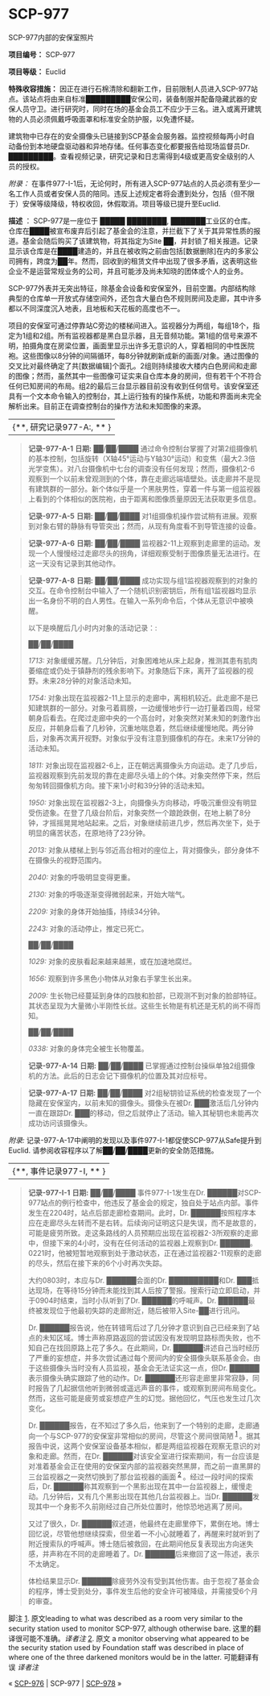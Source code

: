 # SCP-977
                        




SCP-977内部的安保室照片



**项目编号：** SCP-977

**项目等级：** Euclid

**特殊收容措施：** 因正在进行石棉清除和翻新工作，目前限制人员进入SCP-977站点。该站点将由来自标准█████████安保公司，装备制服并配备隐藏武器的安保人员守卫。进行研究时，同时在场的基金会员工不应少于三名。进入或离开建筑物的人员必须佩戴呼吸面罩和标准安全防护服，以免遭怀疑。

建筑物中已存在的安全摄像头已链接到SCP基金会服务器。监控视频每两小时自动备份到本地硬盘驱动器和异地存储。任何事态变化都要报告给现场监督员Dr. █████████。查看视频记录，研究记录和日志需得到4级或更高安全级别的人员的授权。

*附录：* 在事件977-I-1后，无论何时，所有进入SCP-977站点的人员必须有至少一名工作人员或者安保人员的陪同。违反上述规定者将会遭到处分，包括（但不限于）安保等级降级，特权收回，休假取消。项目等级已提升至Euclid.

**描述** ： SCP-977是一座位于 █████ ████████, ███████工业区的仓库。仓库在████被宣布废弃后引起了基金会的注意，并拦截下了关于其异常性质的报道。基金会随后购买了该建筑物，将其指定为Site ██，并封锁了相关报道。记录显示该仓库是在████建造的，并且在被收购之前由包括[数据删除]在内的多家公司拥有，跨度为██年。然而，回收到的租赁文件中出现了很多矛盾，这表明这些企业不是运营常规业务的公司，并且可能涉及尚未知晓的团体或个人的业务。

SCP-977外表并无突出特征，除基金会设备和安保室外，目前空置。内部结构除典型的仓库单一开放式存储空间外，还包含大量白色不规则房间及走廊，其中许多都以不同深度沉入地表，且地板和天花板的高度也不一。

项目的安保室可通过停靠站C旁边的楼梯间进入。监视器分为两组，每组18个，指定为1组和2组。所有监视器都是黑白显示器，且无音频功能。第1组的信号来源不明，拍摄角度在房梁位置，画面里显示出许多无意识的人，穿着相同的中性医院袍。这些图像以8分钟的间隔循环，每8分钟就刷新成新的画面/对象。通过图像的交叉比对最终确定了共[数据编辑]个面孔。2组则持续接收大楼内白色房间和走廊的图像；然而，虽然其中一些图像可证实来自仓库本身的房间，但有若干个不符合任何已知房间的布局。组2的最后三台显示器目前没有收到任何信号。该安保室还具有一个文本命令输入的控制台，其上运行独有的操作系统，功能和界面尚未完全解析出来。目前正在调查控制台的操作方法和未知图像的来源。

<table class='wiki-content-table'>
 <tr>
  <td colspan='1' rowspan='1'>{**, &#30740;&#31350;&#35760;&#24405;977-A:, ** }</td>
 </tr>
</table>

> **记录-977-A-1** 
**日期:**  ██/██/████
通过命令控制台掌握了对第2组摄像机的基本控制，包括旋转（X轴45°运动与Y轴30°运动）和变焦（最大2.3倍光学变焦）。对八台摄像机中七台的调查没有任何发现；然而，摄像机2-6观察到一个以前未曾观测到的个体，靠在走廊远端墙壁处。该走廊并不是现有建筑群的一部分。新个体似乎是一个黑肤男性，穿着一件与第一组监视器上看到的个体相似的医院袍，由于距离和图像质量原因无法获取更多信息。
> 


> **记录-977-A-5** 
**日期:**  ██/██/████
对1组摄像机操作尝试稍有进展。观察到对象右臂的静脉有导管突出；然而，从现有角度看不到导管连接的设备。
> 


> **记录-977-A-6** 
**日期:**  ██/██/████
监视器2-11上观察到走廊里的运动。发现一个人慢慢经过走廊尽头的拐角，详细观察受制于图像质量无法进行。在这一天没有记录到其他动作。
> 


> **记录-977-A-8** 
**日期:**  ██/██/████
成功实现与组1监视器观察到的对象的交互。在命令控制台中输入了一个随机识别密钥后，所有组1监视器均显示出一名身份不明的白人男性。在输入一系列命令后，个体从无意识中被唤醒。
> 
> 以下是唤醒后几小时内对象的活动记录：: 
> 
> 
> ██/██/████
> 
> *1713:*  对象缓缓苏醒。几分钟后，对象困难地从床上起身，推测其患有肌肉萎缩症或仍处于镇静剂的残余影响下。对象随后下床，离开了监视器的视野。未来28分钟的对象活动未知。
> 
> *1754:*  对象出现在监视器2-11上显示的走廊中，离相机较近。此走廊不是已知建筑群的一部分。对象弓着肩膀，一边缓慢地步行一边打量着四周，经常朝身后看去。在爬过走廊中央的一个高台时，对象突然对某未知的刺激作出反应，并朝身后看了几秒钟，沉重地喘息着，然后继续缓慢地爬。两分钟后，对象再次离开视野。对象似乎没有注意到摄像机的存在。未来17分钟的活动未知。
> 
> *1811:*  对象出现在监视器2-6上，正在朝远离摄像头方向运动。走了几步后，监视器观察到先前发现的靠在走廊尽头墙上的个体。对象突然停下来，然后匆匆转回摄像机方向。接下来1小时和39分钟的活动未知。
> 
> *1950:*  对象出现在监视器2-3上，向摄像头方向移动，呼吸沉重但没有明显受伤迹象。在登了几级台阶后，对象突然一个踉跄跌倒，在地上躺了8分钟，才摇摇晃晃地站起来。之后，对象继续前进几步，然后再次坐下，处于明显的痛苦状态，在原地待了23分钟。
> 
> *2013:*  对象从楼梯上到与邻近高台相对的座位上，背对摄像头，部分身体不在摄像头的视野范围内。
> 
> *2040:*  对象的呼吸明显变得更重。
> 
> *2130:*  对象的呼吸逐渐变得微弱起来，开始大喘气。
> 
> *2209:*  对象的身体开始抽搐，持续34分钟。
> 
> *2243:*  对象的活动停止，推定已死亡。
> 
> ██/██/████
> 
> *1029:*  对象的皮肤看起来越来越黑，或在加速地腐烂。
> 
> *1656:*  观察到许多黑色小物体从对象右手掌生长出来。
> 
> *2009:*  生长物已经蔓延到身体的四肢和脸部，已观测不到对象的脸部特征。其状态呈现为大量微小半刚性长丝。这些生长物是有机还是无机的尚不得而知。
> 
> ██/██/████
> 
> *0338:*  对象的身体完全被生长物覆盖。
> 
> 


> **记录-977-A-14** 
**日期:**  ██/██/████
已掌握通过控制台操纵单独2组摄像机的方法。此后的日志会记下摄像机的位置及其对应标号。
> 


> **记录-977-A-17** 
**日期:**  ██/██/████
对2组秘钥验证系统的检查发现了一个隐藏在安保室内，以前未知的摄像头。摄像头在被Dr. ███激活后几分钟内一直在跟踪Dr. ███的移动，但之后就停止了活动。输入其秘钥也未能再次成功访问该摄像头。
> 

*附录:*  记录-977-A-17中阐明的发现以及事件977-I-1都促使SCP-977从Safe提升到Euclid. 请参阅收容程序以了解██/██/████更新的安全防范措施。

<table class='wiki-content-table'>
 <tr>
  <td colspan='1' rowspan='1'>{**, &#20107;&#20214;&#35760;&#24405;977-I, ** }</td>
 </tr>
</table>

> **记录-977-I-1** 
**日期:**  ██/██/████
事件977-I-1发生在Dr. ██████对SCP-977站点的例行检查中，他违反了基金会的规定，独自处于站点内部。事件发生在2204时，站点后部走廊检查期间。此时，Dr. ██████按照程序本应在走廊尽头左转而不是右转。后续询问证明这只是失误，而不是故意的，可能是疲劳所致。走这条路线的人员预期应出现在监视器2-3所观察的走廊中，但接下来的4小时，没有在任何活动的监视器上观察到Dr. ██████。0221时，他被短暂地观察到处于激动状态，正在通过监视器2-11观察的走廊的尽头，然后在接下来的6个小时再次失踪。
> 
> 大约0803时，本应与Dr. ██████会面的Dr. ██████████和Dr. ███抵达现场，在等待15分钟而未能找到其人后按了警报。搜索行动立即启动，并于0904时结束，当时小队听到了Dr. ██████的呼喊声。Dr. ██████最终被发现位于他最初失踪的走廊附近，随后被带入Site-██进行讯问。
> 
> Dr. ██████报告说，他在转错弯后过了几分钟才意识到自己已经来到了站点的未知区域。博士声称原路返回的尝试因没有发现明显路标而失败，也不知自己在找回原路上花了多久。在此期间，Dr. ██████讲述自己当时经历了严重的妄想症，并多次尝试通过每个房间内的安全摄像头联系基金会。由于这些摄像头当时没有人员监视，基金会无法证实这一点，但Dr. ██████表示摄像头确实跟踪了他的动作。Dr. ██████还形容走廊里非常寂静，同时报告了几起据信他听到微弱或遥远声音的事件，或观察到房间布局变化。然而，这些可能是疲劳或妄想症产生的幻觉。据他回忆，气压也发生过几次变化。
> 
> Dr. ██████报告，在不知过了多久后，他来到了一个特别的走廊，走廊通向一个与SCP-977的安保室非常相似的房间，尽管这个房间很简陋<sup class='footnoteref'>
 <a shape='rect' class='footnoteref' id='footnoteref-1' href='javascript:;' onclick='WIKIDOT.page.utils.scrollToReference(&apos;footnote-1&apos;)'>1</a>
</sup>。据其报告中说，这两个安保室设备基本相似，都是两组监视器在观察无意识的对象和走廊。然而，在Dr. ██████对该安全室进行探索期间，有一台应该是对准着基金会正在使用的安保室内部的监视器突然黑屏，而之前一直黑屏的三台监视器之一突然切换到了那台监视器的画面<sup class='footnoteref'>
 <a shape='rect' class='footnoteref' id='footnoteref-2' href='javascript:;' onclick='WIKIDOT.page.utils.scrollToReference(&apos;footnote-2&apos;)'>2</a>
</sup>。经过一段时间的探索后，Dr. ██████称其观察到一个黑影出现在其中一台监视器上，缓慢走动。几分钟后，又有几个黑影出现在其他几台监视器上。当Dr. ██████发现其中一个身影不久前刚经过自己所处位置时，他惊恐地逃离了房间。
> 
> 又过了很久，Dr. ██████叙述道，他最终在走廊里停下，累倒在地。博士回忆说，尽管他想继续探索，但坐着一不小心就睡着了，再醒来时就听到了附近搜索队的呼喊声。博士随后被救回，在此期间他反复表现出方向迷失感，并声称在不同的走廊睡着了。Dr. ██████后来撤回了这一陈述，表示不太确定。
> 
> 体检结果显示Dr. ██████除疲劳外没有受到其他伤害。由于忽视了基金会的程序，博士受到处分，事件发生后他的安全许可被降级，并需接受6个月的审查。
> 


脚注
<a shape='rect' href='javascript:;' onclick='WIKIDOT.page.utils.scrollToReference(&apos;footnoteref-1&apos;)'>1</a>. 原文leading to what was described as a room very similar to the security station used to monitor SCP-977, although otherwise bare. 这里的翻译很可能不准确。*译者注* 
<a shape='rect' href='javascript:;' onclick='WIKIDOT.page.utils.scrollToReference(&apos;footnoteref-2&apos;)'>2</a>. 原文 a monitor observing what appeared to be the security station used by Foundation staff was described in place of where one of the three darkened monitors would be in the latter. 可能翻译有误 *译者注* 



« [SCP-976](/scp-976) | SCP-977 | [SCP-978](/scp-978) »





                    